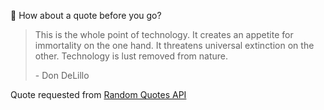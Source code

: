📣 How about a quote before you go?

> This is the whole point of technology. It creates an appetite for immortality on the one hand. It threatens universal extinction on the other. Technology is lust removed from nature.
>
> <p>- Don DeLillo</p>

Quote requested from [Random Quotes API](https://github.com/lukePeavey/quotable)
